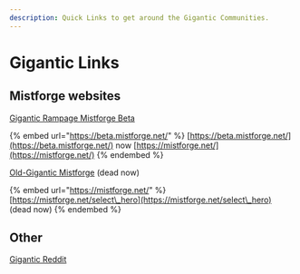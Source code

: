 ```yaml
---
description: Quick Links to get around the Gigantic Communities.
---
```


# Gigantic Links

## Mistforge websites

[Gigantic Rampage Mistforge Beta](https://beta.mistforge.net/en-US/news)

{% embed url="https://beta.mistforge.net/" %}
[https://beta.mistforge.net/](https://beta.mistforge.net/) now [https://mistforge.net/](https://mistforge.net/)
{% endembed %}

[Old-Gigantic Mistforge](https://mistforge.net/select\_hero) (dead now)

{% embed url="https://mistforge.net/" %}
[https://mistforge.net/select\_hero](https://mistforge.net/select\_hero) (dead now)
{% endembed %}

## Other

[Gigantic Reddit](https://www.reddit.com/r/Gigantic)
